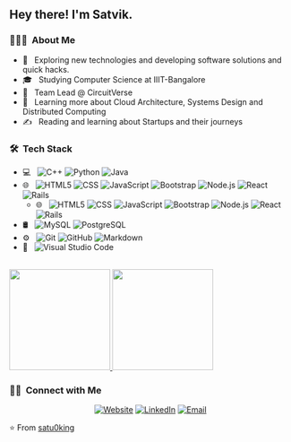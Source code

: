 <h2> Hey there! I'm Satvik.</h2>

<h3> 👨🏻‍💻 &nbsp;About Me </h3>

- 🤔 &nbsp; Exploring new technologies and developing software solutions and quick hacks.
- 🎓 &nbsp; Studying Computer Science at IIIT-Bangalore
- 💼 &nbsp; Team Lead @ CircuitVerse
- 🌱 &nbsp; Learning more about Cloud Architecture, Systems Design and Distributed Computing
- ✍️ &nbsp; Reading and learning about Startups and their journeys

<h3> 🛠 &nbsp;Tech Stack</h3>

- 💻 &nbsp;
  ![C++](https://img.shields.io/badge/-C++-333333?style=flat&logo=C%2B%2B&logoColor=00599C)
  ![Python](https://img.shields.io/badge/-Python-333333?style=flat&logo=python)
  ![Java](https://img.shields.io/badge/-Java-333333?style=flat&logo=Java&logoColor=007396)
- 🌐 &nbsp;
  ![HTML5](https://img.shields.io/badge/-HTML5-333333?style=flat&logo=HTML5)
  ![CSS](https://img.shields.io/badge/-CSS-333333?style=flat&logo=CSS3&logoColor=1572B6)
  ![JavaScript](https://img.shields.io/badge/-JavaScript-333333?style=flat&logo=javascript)
  ![Bootstrap](https://img.shields.io/badge/-Bootstrap-333333?style=flat&logo=bootstrap&logoColor=563D7C)
  ![Node.js](https://img.shields.io/badge/-Node.js-333333?style=flat&logo=node.js)
  ![React](https://img.shields.io/badge/-React-333333?style=flat&logo=react)
  ![Rails](https://img.shields.io/badge/-Rails-333333?style=flat&logo=ruby)
  - 🌐 &nbsp;
  ![HTML5](https://img.shields.io/badge/-HTML5-inactive?style=flat&logo=HTML5)
  ![CSS](https://img.shields.io/badge/-CSS-inactive?style=flat&logo=CSS3&logoColor=1572B6)
  ![JavaScript](https://img.shields.io/badge/-JavaScript-inactive?style=flat&logo=javascript)
  ![Bootstrap](https://img.shields.io/badge/-Bootstrap-inactive?style=flat&logo=bootstrap&logoColor=563D7C)
  ![Node.js](https://img.shields.io/badge/-Node.js-inactive?style=flat&logo=node.js)
  ![React](https://img.shields.io/badge/-React-inactive?style=flat&logo=react)
  ![Rails](https://img.shields.io/badge/-Rails-inactive?style=flat&logo=ruby)
- 🛢 &nbsp;
  ![MySQL](https://img.shields.io/badge/-MySQL-333333?style=flat&logo=mysql)
  ![PostgreSQL](https://img.shields.io/badge/-PostgreSQL-333333?style=flat&logo=postgresql)
- ⚙️ &nbsp;
  ![Git](https://img.shields.io/badge/-Git-333333?style=flat&logo=git)
  ![GitHub](https://img.shields.io/badge/-GitHub-333333?style=flat&logo=github)
  ![Markdown](https://img.shields.io/badge/-Markdown-333333?style=flat&logo=markdown)
- 🔧 &nbsp;
  ![Visual Studio Code](https://img.shields.io/badge/-Visual%20Studio%20Code-333333?style=flat&logo=visual-studio-code&logoColor=007ACC)

<br/>

<a href="https://github.com/satu0king">
  <img height="180em" src="https://github-readme-stats.vercel.app/api?username=satu0king&theme=buefy&show_icons=true" />
  <img height="180em" src="https://github-readme-stats.vercel.app/api/top-langs/?username=satu0king&theme=buefy&layout=compact" />
</a>

<br/>

<h3> 🤝🏻 &nbsp;Connect with Me </h3>

<p align="center">
<a href="https://satu0king.github.io/"><img alt="Website" src="https://img.shields.io/badge/Website-satu0king.github.io-blue?style=flat-square&logo=google-chrome"></a>
<a href="https://www.linkedin.com/in/satvik-ramaprasad/"><img alt="LinkedIn" src="https://img.shields.io/badge/LinkedIn-Satvik%20Ramaprasad-blue?style=flat-square&logo=linkedin"></a>
<a href="mailto:satvik@circuitverse.org"><img alt="Email" src="https://img.shields.io/badge/Email-satvik@circuitverse.org-blue?style=flat-square&logo=gmail"></a>
</p>

⭐️ From [satu0king](https://github.com/satu0king)
